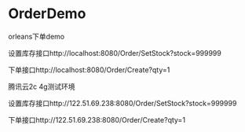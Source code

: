 # OrderDemo
orleans下单demo



设置库存接口http://localhost:8080/Order/SetStock?stock=999999


下单接口http://localhost:8080/Order/Create?qty=1

腾讯云2c 4g测试环境

设置库存接口http://122.51.69.238:8080/Order/SetStock?stock=999999


下单接口http://122.51.69.238:8080/Order/Create?qty=1



